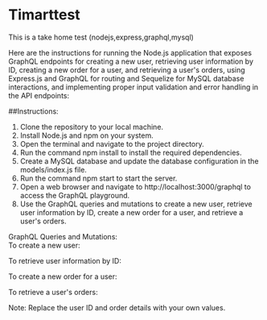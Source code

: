 # Timarttest  
This is a take home test (nodejs,express,graphql,mysql)  

Here are the instructions for running the Node.js application that exposes GraphQL endpoints for creating a new user, retrieving user information by ID, creating a new order for a user, and retrieving a user's orders, using Express.js and GraphQL for routing and Sequelize for MySQL database interactions, and implementing proper input validation and error handling in the API endpoints:  


##Instructions:  
1. Clone the repository to your local machine.  
2. Install Node.js and npm on your system.  
3. Open the terminal and navigate to the project directory.  
4. Run the command npm install to install the required dependencies.  
5. Create a MySQL database and update the database configuration in the models/index.js file.  
6. Run the command npm start to start the server.  
7. Open a web browser and navigate to http://localhost:3000/graphql to access the GraphQL playground.  
8. Use the GraphQL queries and mutations to create a new user, retrieve user information by ID, create a new order for a user, and retrieve a user's orders.    

GraphQL Queries and Mutations:  
To create a new user:  

<script>
mutation {  
  createUser(input: { name: "John Doe", email: "johndoe@example.com" }) {  
    id  
    name  
    email  
  }  
}  
</script>

To retrieve user information by ID:  
<script>
query {  
  user(id: 1) {  
    id  
    name  
    email  
    orders {  
      id  
      date  
      amount  
    }  
  }  
}  
</script>

To create a new order for a user:  
<script>
mutation {  
  createOrder(input: { date: "2023-10-20", amount: 100.0, userId: 1 }) {  
    id  
    date  
    amount  
    user {  
      id  
      name  
      email  
    }  
  }  
}  
</script>  

To retrieve a user's orders:  
<script>
query {  
  orders(userId: 1) {  
    id  
    date  
    amount  
    user {  
      id  
      name  
      email  
    }  
  }  
}  
</script>  

Note: Replace the user ID and order details with your own values.  







